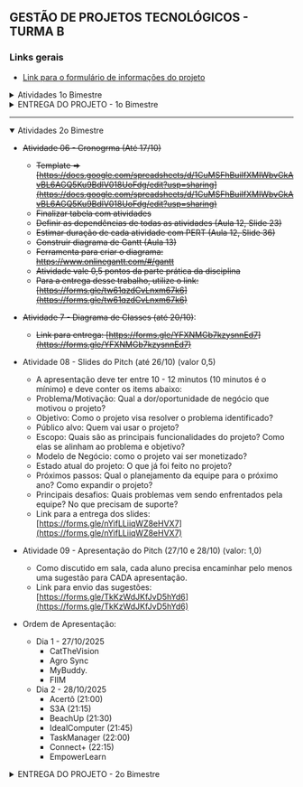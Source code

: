## GESTÃO DE PROJETOS TECNOLÓGICOS - TURMA B

### Links gerais
- [Link para o formulário de informações do projeto](https://forms.gle/xBiWNADBtr6pzobVA)

<details>

<summary>Atividades 1o Bimestre</summary>

- [Atividade 01 - Termo de Abertura do Projeto](https://docs.google.com/document/d/1KHxIIk8rwePVvjbybt8u-1mU5BGDDoq4/edit?usp=sharing&rtpof=true&sd=true) (até 04/08)
- Atividade 02 - Análise de Mercado (preenchida na planilha) (até 05/08)
- [Atividade 03 - Matriz CSD (Certezas, Suposições e Dúvidas)](https://forms.gle/8k1NjCP1tkQ6AGUa7) (até 11/08)
- [Atividade 04 - Identificação das Partes Interessadas](https://forms.gle/ZNkHpdwLnxz6Xwgb9) (até 12/08)

</details>

<details>
<summary>ENTREGA DO PROJETO - 1o Bimestre</summary>

### ENTREGA DO PROJETO - 1o Bimestre

A entrega da atividade prática da disciplina de Gerenciamento de Projetos Tecnológicos segue o combinado no início do bimestre.

O trabalho deve ser submetido por meio do formulário disponível até sexta-feira, dia **14/09/2025 às 23h59.**


#### Descrição

- **Entregas**: Em cada bimestre serão abordados alguns temas do gerenciamento de projetos. Em cada bimestre teremos entregas referentes aos temas abordados. Abaixo a lista de artefatos que devem ser entregues para o 1o bimestre

- **Premissas**
    + O trabalho entregue deverá seguir as normas institucionais;
    + Utilizar o modelo disponível em [aqui](https://github.com/biazottoj/unicesumar-2025-2/blob/main/gest%C3%A3o%20de%20projetos/modelos/MODELO%20DE%20DOCUMENTO%20-%20ADS.docx)
    + O trabalho deverá ser entregue um um documento PDF redigidos em processador de textos (word, libreoffice, google docs)
    + Entrega 1 documento por time;

- **Items a serem entregues**
    + Análise de Mercado
        * Elencar os concorrentes, as oportunidades de mercado identificadas, etc.
    + Duplo diamante
        * Entregar figura do Duplo Diamente preenchida
    + Matriz CSD
        * Entregar Matriz CSD preenchida
    + Partes interessadas
        * Listar as partes interessadas, tipos e como elas influenciam ou são influenciadas pelo projeto
    + Termo de abertura do projeto
        * Adicionar o termo de abertura ao projeto, com objetivos, declaração do escopo, etc.
    + Requisitos funcionais e não funcionais
        * Listar todos os requisitos que conhecidos até o momento
    + Diagrama de caso de uso
        * Entregar a figura do diagrama de casos de uso
    + Especificação de casos de uso
        * Entregar a especificação dos casos de uso (fluxo principal, alternativo, pré-condições e pós condições)

- **Orientações para a entrega:**
    + Ao concluirem a escrita da documentação do 1o Bimestre, gerem um arquivo PDF;
    + Façam o updload desse arquivo para algum repositório (Google Drive, Github, etc.)
    + Deem permissão de acesso ao arquivo. Se eu nãoo conseguir visualizar o documento, ele não vai ser corrigido.
        * Se subirem no Github, certifiquem-se de que o repositório/arquivo está público.
        * Se subirem no Google Drive, alterem a permissão para que qualquer um com o link visualize o documento.
    + Gerem um link para o arquivo PDF.
    + TESTEM O LINK ANTES DE MANDAR:
        * Copiem o link que será enviado
        * Colem em uma aba anônima
        * Chequem ser conseguem visualizar/baixar o arquivo. 
    + IMPORTANTE: Não vou aceitar trabalhos por e-mail e/ou enviados após as 23:59 do dia 14/09/2025 (Domingo)

- **Link para a entrega:** [https://forms.gle/7No9ejA55CqaXkY98](https://forms.gle/7No9ejA55CqaXkY98)

</details>

___

<details open>

<summary>Atividades 2o Bimestre</summary>

- ~~Atividade 06 - Cronogrma (Até 17/10)~~
    * ~~Template => [https://docs.google.com/spreadsheets/d/1CuMSFhBuiIfXMIWbvGkAvBL6AGQ5Ku9BdlV018UoFdg/edit?usp=sharing](https://docs.google.com/spreadsheets/d/1CuMSFhBuiIfXMIWbvGkAvBL6AGQ5Ku9BdlV018UoFdg/edit?usp=sharing)~~                                            
    * ~~Finalizar tabela com atividades~~
    * ~~Definir as dependências de todas as atividades (Aula 12, Slide 23)~~
    * ~~Estimar duração de cada atividade com PERT (Aula 12, Slide 36)~~
    * ~~Construir diagrama de Gantt (Aula 13)~~
    * ~~Ferramenta para criar o diagrama: https://www.onlinegantt.com/#/gantt~~
    * ~~Atividade vale 0,5 pontos da parte prática da disciplina~~
    * ~~Para a entrega desse trabalho, utilize o link: [https://forms.gle/tw61qzdCvLnxm67k6](https://forms.gle/tw61qzdCvLnxm67k6)~~

- ~~Atividade 7 - Diagrama de Classes (até 20/10)~~:
    + ~~Link para entrega: [https://forms.gle/YFXNMGb7kzysnnEd7](https://forms.gle/YFXNMGb7kzysnnEd7)~~

- Atividade 08 - Slides do Pitch (até 26/10) (valor 0,5)
    + A apresentação deve ter entre 10 - 12 minutos (10 minutos é o mínimo) e deve conter os items abaixo:
    + Problema/Motivação: Qual a dor/oportunidade de negócio que motivou o projeto?
    + Objetivo: Como o projeto visa resolver o problema identificado?
    + Público alvo: Quem vai usar o projeto?
    + Escopo: Quais são as principais funcionalidades do projeto? Como elas se alinham ao problema e objetivo?
    + Modelo de Negócio: como o projeto vai ser monetizado? 
    + Estado atual do projeto: O que já foi feito no projeto?
    + Próximos passos: Qual o planejamento da equipe para o próximo ano? Como expandir o projeto?
    + Principais desafios: Quais problemas vem sendo enfrentados pela equipe? No que precisam de suporte?
    + Link para a entrega dos slides: [https://forms.gle/nYifLLiiqWZ8eHVX7](https://forms.gle/nYifLLiiqWZ8eHVX7)

- Atividade 09 - Apresentação do Pitch (27/10 e 28/10) (valor: 1,0)
    + Como discutido em sala, cada aluno precisa encaminhar pelo menos uma sugestão para CADA apresentação.
    + Link para envio das sugestões: [https://forms.gle/TkKzWdJKfJvD5hYd6](https://forms.gle/TkKzWdJKfJvD5hYd6)

- Ordem de Apresentação:
    + Dia 1 - 27/10/2025
        * CatTheVision
        * Agro Sync
        * MyBuddy.
        * FIIM
    + Dia 2 - 28/10/2025
        * Acertô (21:00)
        * S3A (21:15)
        * BeachUp (21:30)
        * IdealComputer (21:45)
        * TaskManager (22:00)
        * Connect+ (22:15)
        * EmpowerLearn             

</details>

<details>
<summary>ENTREGA DO PROJETO - 2o Bimestre</summary>

A entrega da atividade prática da disciplina de Gerenciamento de Projetos Tecnológicos segue o combinado no início do bimestre.

O trabalho deve ser submetido por meio do formulário disponível até sexta-feira, dia **21/11/2025 às 23h59.**


#### Descrição

- **Entregas**: Em cada bimestre serão abordados alguns temas do gerenciamento de projetos. Em cada bimestre teremos entregas referentes aos temas abordados. Abaixo a lista de artefatos que devem ser entregues para o 2o Bimestre. O valor deste trabalho é 1,5.

- **Premissas**
    + O trabalho entregue deverá seguir as normas institucionais;
    + O mesmo arquivo que foi entregue no 1o bimestre deve ser atualizado com os novos conteúdos;
    + O trabalho deverá ser entregue um um documento PDF redigidos em processador de textos (word, libreoffice, google docs)
    + Entrega 1 documento por time;

- **Items a serem entregues**
    + Sequenciamento das Atividades (utilizando análise de precedencia; apenas para o módulo principal)
    + Análise do Caminho Crítico (apenas para o módulo principal)
    + Cronograma
        * Utilizar Diagrama de Gantt
    + Timeline
        * Indicar fases, marcos e entregas
    + Diagrama de Classes
        * Modelar o Diagrama de Classes para todo o sistema
    + Análise de Qualidade (ISO 25010)
    + Estimativa de Custo do Projeto
        * Estimar o custo de 3 módulos do sistema utilizando Pontos de Função

- **Orientações para a entrega:**
    + Ao concluirem a escrita da documentação do 1o Bimestre, gerem um arquivo PDF;
    + Façam o updload desse arquivo para algum repositório (Google Drive, Github, etc.)
    + Deem permissão de acesso ao arquivo. Se eu nãoo conseguir visualizar o documento, ele não vai ser corrigido.
        * Se subirem no Github, certifiquem-se de que o repositório/arquivo está público.
        * Se subirem no Google Drive, alterem a permissão para que qualquer um com o link visualize o documento.
    + Gerem um link para o arquivo PDF.
    + Links locais (por exemplo C:/users/... NÃO FUNCIONAM)
    + TESTEM O LINK ANTES DE MANDAR:
        * Copiem o link que será enviado
        * Colem em uma aba anônima
        * Chequem ser conseguem visualizar/baixar o arquivo. 
    + IMPORTANTE: Não vou aceitar trabalhos por e-mail e/ou enviados após as 23:59 do dia 21/11/2025 (Sexta-Feira)

- **Link para a entrega:** TBD   
</details>